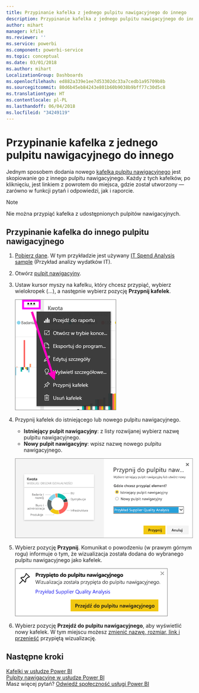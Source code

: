 ```yaml
---
title: Przypinanie kafelka z jednego pulpitu nawigacyjnego do innego
description: Przypinanie kafelka z jednego pulpitu nawigacyjnego do innego
author: mihart
manager: kfile
ms.reviewer: ''
ms.service: powerbi
ms.component: powerbi-service
ms.topic: conceptual
ms.date: 03/01/2018
ms.author: mihart
LocalizationGroup: Dashboards
ms.openlocfilehash: ed882a339e1ee7d53302dc33a7cedb1a95709b8b
ms.sourcegitcommit: 80d6b45eb84243e801b60b9038b9bff77c30d5c8
ms.translationtype: HT
ms.contentlocale: pl-PL
ms.lasthandoff: 06/04/2018
ms.locfileid: "34249119"
---
```

# <a name="pin-a-tile-from-one-dashboard-to-another-dashboard"></a>Przypinanie kafelka z jednego pulpitu nawigacyjnego do innego
Jednym sposobem dodania nowego [kafelka pulpitu nawigacyjnego](service-dashboard-tiles.md) jest skopiowanie go z innego pulpitu nawigacyjnego. Każdy z tych kafelków, po kliknięciu, jest linkiem z powrotem do miejsca, gdzie został utworzony — zarówno w funkcji pytań i odpowiedzi, jak i raporcie. 

> [!NOTE]
> Nie można przypiąć kafelka z udostępnionych pulpitów nawigacyjnych.

## <a name="pin-a-tile-to-another-dashboard"></a>Przypinanie kafelka do innego pulpitu nawigacyjnego
1. [Pobierz dane](service-get-data.md). W tym przykładzie jest używany [IT Spend Analysis sample](sample-it-spend.md) (Przykład analizy wydatków IT).
2. Otwórz [pulpit nawigacyjny](service-dashboards.md).
3. Ustaw kursor myszy na kafelku, który chcesz przypiąć, wybierz wielokropek (...), a następnie wybierz pozycję **Przypnij kafelek**.  
   
   ![menu wielokropka](media/service-pin-tile-to-another-dashboard/power-bi-pin-another-dash.png)
4. Przypnij kafelek do istniejącego lub nowego pulpitu nawigacyjnego. 
   
   * **Istniejący pulpit nawigacyjny**: z listy rozwijanej wybierz nazwę pulpitu nawigacyjnego.
   * **Nowy pulpit nawigacyjny**: wpisz nazwę nowego pulpitu nawigacyjnego.
   
   ![okno dialogowe opcji Przypnij do pulpitu nawigacyjnego](media/service-pin-tile-to-another-dashboard/pbi_pintoanotherdash.png)
5. Wybierz pozycję **Przypnij**.
   Komunikat o powodzeniu (w prawym górnym rogu) informuje o tym, że wizualizacja została dodana do wybranego pulpitu nawigacyjnego jako kafelek.
   
   ![okno Przypięto do pulpitu nawigacyjnego](media/service-pin-tile-to-another-dashboard/power-bi-pin-success.png)
6. Wybierz pozycję **Przejdź do pulpitu nawigacyjnego**, aby wyświetlić nowy kafelek. W tym miejscu możesz [zmienić nazwę, rozmiar, link i przenieść](service-dashboard-edit-tile.md) przypiętą wizualizację.

## <a name="next-steps"></a>Następne kroki
[Kafelki w usłudze Power BI](service-dashboard-tiles.md)  
[Pulpity nawigacyjne w usłudze Power BI](service-dashboards.md)  
Masz więcej pytań? [Odwiedź społeczność usługi Power BI](http://community.powerbi.com/)

